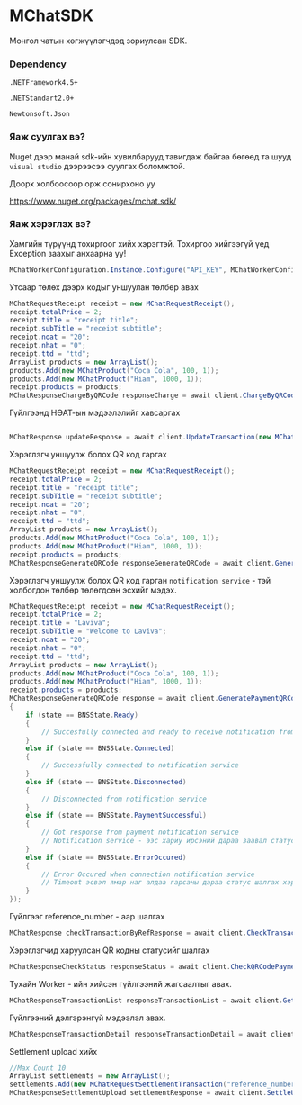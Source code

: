 # MChatSDK
Монгол чатын хөгжүүлэгчдэд зориулсан SDK. 

### Dependency

`.NETFramework4.5+`

`.NETStandart2.0+`

`Newtonsoft.Json`

### Яаж суулгах вэ?

Nuget дээр манай sdk-ийн хувилбарууд тавигдаж байгаа бөгөөд та шууд `visual studio` дээрээсээ суулгах боломжтой.

Доорх холбоосоор орж сонирхоно уу

https://www.nuget.org/packages/mchat.sdk/

### Яаж хэрэглэх вэ?

Хамгийн түрүүнд тохиргоог хийх хэрэгтэй. Тохиргоо хийгээгүй үед Exception заахыг анхаарна уу!

```c#
MChatWorkerConfiguration.Instance.Configure("API_KEY", MChatWorkerConfiguration.MChatWorkerType.MChatWorkerKey, "WORKER_KEY");
```

Утсаар төлөх дээрх кодыг уншуулан төлбөр авах

```c#
MChatRequestReceipt receipt = new MChatRequestReceipt();
receipt.totalPrice = 2;
receipt.title = "receipt title";
receipt.subTitle = "receipt subtitle";
receipt.noat = "20";
receipt.nhat = "0";
receipt.ttd = "ttd";
ArrayList products = new ArrayList();
products.Add(new MChatProduct("Coca Cola", 100, 1));
products.Add(new MChatProduct("Hiam", 1000, 1));
receipt.products = products;
MChatResponseChargeByQRCode responseCharge = await client.ChargeByQRCode(new MChatRequestChargeByQRCode(receipt, "token", "ref_number"));
```

Гүйлгээнд НӨАТ-ын мэдээлэлийг хавсаргах

```c#

MChatResponse updateResponse = await client.UpdateTransaction(new MChatRequestUpdateTransaction("IBNK-563101", "ddtd", "billType", "lotteryId", "qrCode"));

```

Хэрэглэгч уншуулж болох QR код гаргах

```c#
MChatRequestReceipt receipt = new MChatRequestReceipt();
receipt.totalPrice = 2;
receipt.title = "receipt title";
receipt.subTitle = "receipt subtitle";
receipt.noat = "20";
receipt.nhat = "0";
receipt.ttd = "ttd";
ArrayList products = new ArrayList();
products.Add(new MChatProduct("Coca Cola", 100, 1));
products.Add(new MChatProduct("Hiam", 1000, 1));
receipt.products = products;
MChatResponseGenerateQRCode responseGenerateQRCode = await client.GeneratePaymentQRCode(new MChatRequestGenerateQRCode(receipt, false, "dynamic_link_callback", "tag", "branch_id" "ref_number")); // dynamicLink үүсгэхийг хүсвэл true утга явуулна
```

Хэрэглэгч уншуулж болох QR код гарган `notification service` - тэй холбогдон төлбөр төлөгдсөн эсхийг мэдэх.

```c#
MChatRequestReceipt receipt = new MChatRequestReceipt();
receipt.totalPrice = 2;
receipt.title = "Laviva";
receipt.subTitle = "Welcome to Laviva";
receipt.noat = "20";
receipt.nhat = "0";
receipt.ttd = "ttd";
ArrayList products = new ArrayList();
products.Add(new MChatProduct("Coca Cola", 100, 1));
products.Add(new MChatProduct("Hiam", 1000, 1));
receipt.products = products;
MChatResponseGenerateQRCode response = await client.GeneratePaymentQRCode(new MChatRequestGenerateQRCode(receipt, false, "dynamic_link_callback", "tag", "branch_id" "ref_number")), (MChatWorkerClient scanPayment, BNSState state, String generatedQRCode, String dynamicLink, MChatResponse res) =>
{
    if (state == BNSState.Ready)
    {
        // Succesfully connected and ready to receive notification from notification service
    }
    else if (state == BNSState.Connected)
    {
        // Successfully connected to notification service
    }
    else if (state == BNSState.Disconnected)
    {
        // Disconnected from notification service
    }
    else if (state == BNSState.PaymentSuccessful)
    {
        // Got response from payment notification service
        // Notification service - ээс хариу ирсэний дараа заавал статусийг нь шалгах хэрэгтэй.
    }
    else if (state == BNSState.ErrorOccured)
    {
        // Error Occured when connection notification service
        // Timeout эсвэл ямар наг алдаа гарсаны дараа статус шалгах хэрэгтэй
    }
});
```

Гүйлгээг reference_number - аар шалгах

```c#
MChatResponse checkTransactionByRefResponse = await client.CheckTransactionByRefNumber("ref_number");
```

Хэрэглэгчид харуулсан QR кодны статусийг шалгах

```c#
MChatResponseCheckStatus responseStatus = await client.CheckQRCodePaymentStatus(generatedQRCode);
```

Тухайн Worker - ийн хийсэн гүйлгээний жагсаалтыг авах.

```c#
MChatResponseTransactionList responseTransactionList = await client.GetTransactionList(0, 20);
```

Гүйлгээний дэлгэрэнгүй мэдээлэл авах.

```c#
MChatResponseTransactionDetail responseTransactionDetail = await client.GetTransactionDetail("IBNK-563101");
```

Settlement upload хийх

```c#
//Max Count 10
ArrayList settlements = new ArrayList();
settlements.Add(new MChatRequestSettlementTransaction("reference_number", 1000));
MChatResponseSettlementUpload settlementResponse = await client.SettleUpload(new MChatRequestSettleUpload(settlements));
```
